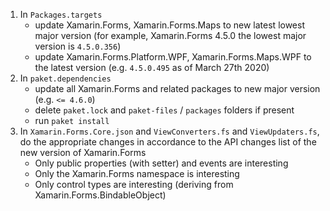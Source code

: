 1. In `Packages.targets`
    - update Xamarin.Forms, Xamarin.Forms.Maps to new latest lowest major version (for example, Xamarin.Forms 4.5.0 the lowest major version is `4.5.0.356`)
    - update Xamarin.Forms.Platform.WPF, Xamarin.Forms.Maps.WPF to the latest version (e.g. `4.5.0.495` as of March 27th 2020)
2. In `paket.dependencies`
    - update all Xamarin.Forms and related packages to new major version (e.g. `<= 4.6.0`)
    - delete `paket.lock` and `paket-files` / `packages` folders if present
    - run `paket install`
3. In `Xamarin.Forms.Core.json` and `ViewConverters.fs` and `ViewUpdaters.fs`, do the appropriate changes in accordance to the API changes list of the new version of Xamarin.Forms
    - Only public properties (with setter) and events are interesting
    - Only the Xamarin.Forms namespace is interesting
    - Only control types are interesting (deriving from Xamarin.Forms.BindableObject)